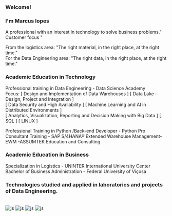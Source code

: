 
### Welcome!
### I'm Marcus lopes

A professional with an interest in technology to solve business problems." Customer focus "

From the logistics area: "The right material, in the right place, at the right time."\
For the Data Engineering area: "The right data, in the right place, at the right time."

### Academic Education in Technology

Professional training in Data Engineering - Data Science Academy \
Focus: [ Design and Implementation of Data Warehouses ] [ Data Lake – Design, Project and Integration ] \
[ Data Security and High Availability ] [ Machine Learning and AI in Distributed Environments ] \
[ Analytics, Visualization, Reporting and Decision Making with Big Data ] [ SQL ] [ LINUX ]

Professional Training in Python /Back-end Developer - Python Pro \
Consultant Training - SAP S/4HANA® Extended Warehouse Management-EWM -ASSUMTEK Education and Consulting 


### Academic Education in Business
Specialization in Logistics - UNINTER International University Center \
Bachelor of Business Administration - Federal University of Viçosa

### Technologies studied and applied in laboratories and projects of Data Engineering.
<div style="display: inline_block"><br/>
<div style="display: inline_block">

  <img align="center" alt="js" src="https://img.shields.io/badge/Python-3776AB?style=for-the-badge&logo=python&logoColor=white" />
  <img align="center" alt="js" src="https://img.shields.io/badge/MySQL-00000F?style=for-the-badge&logo=mysql&logoColor=white" />
  <img align="center" alt="js" src="https://img.shields.io/badge/PostgreSQL-316192?style=for-the-badge&logo=postgresql&logoColor=white" />
  <img align="center" alt="js" src="https://img.shields.io/badge/MongoDB-4EA94B?style=for-the-badge&logo=mongodb&logoColor=white" />
